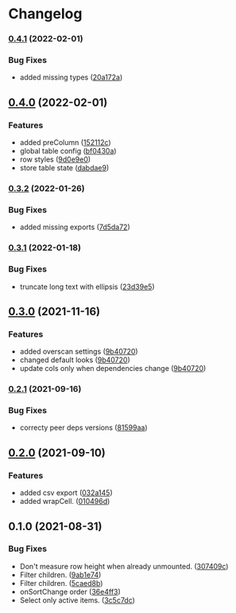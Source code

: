 # Changelog

### [0.4.1](https://www.github.com/schummar/schummar-table/compare/v0.4.0...v0.4.1) (2022-02-01)


### Bug Fixes

* added missing types ([20a172a](https://www.github.com/schummar/schummar-table/commit/20a172ad1dcab66d6e9cccab40d2a220fb20df1e))

## [0.4.0](https://www.github.com/schummar/schummar-table/compare/v0.3.2...v0.4.0) (2022-02-01)


### Features

* added preColumn ([152112c](https://www.github.com/schummar/schummar-table/commit/152112cedabb2aaa60325268ec00c5488abc51d7))
* global table config ([bf0430a](https://www.github.com/schummar/schummar-table/commit/bf0430a6ced4b29ee169df07da4467e244862ccd))
* row styles ([9d0e9e0](https://www.github.com/schummar/schummar-table/commit/9d0e9e038a61268a5108d6ebcd4c445b696b5f08))
* store table state ([dabdae9](https://www.github.com/schummar/schummar-table/commit/dabdae97b48b0fb77bcd1df134967d58dee7b748))

### [0.3.2](https://www.github.com/schummar/schummar-table/compare/v0.3.1...v0.3.2) (2022-01-26)


### Bug Fixes

* added missing exports ([7d5da72](https://www.github.com/schummar/schummar-table/commit/7d5da72ce45a552e11465634d4e23b839a73b154))

### [0.3.1](https://www.github.com/schummar/schummar-table/compare/v0.3.0...v0.3.1) (2022-01-18)


### Bug Fixes

* truncate long text with ellipsis ([23d39e5](https://www.github.com/schummar/schummar-table/commit/23d39e560a4bcedc68c21068afd151ee91a28344))

## [0.3.0](https://www.github.com/schummar/schummar-table/compare/v0.2.1...v0.3.0) (2021-11-16)


### Features

* added overscan settings ([9b40720](https://www.github.com/schummar/schummar-table/commit/9b40720d2185fc0caff05014f34d9101dbe0cc03))
* changed default looks ([9b40720](https://www.github.com/schummar/schummar-table/commit/9b40720d2185fc0caff05014f34d9101dbe0cc03))
* update cols only when dependencies change ([9b40720](https://www.github.com/schummar/schummar-table/commit/9b40720d2185fc0caff05014f34d9101dbe0cc03))

### [0.2.1](https://www.github.com/schummar/schummar-table/compare/v0.2.0...v0.2.1) (2021-09-16)


### Bug Fixes

* correcty peer deps versions ([81599aa](https://www.github.com/schummar/schummar-table/commit/81599aafb3fc8633bc148c19116cc6442c8d5ff2))

## [0.2.0](https://www.github.com/schummar/schummar-table/compare/v0.1.0...v0.2.0) (2021-09-10)


### Features

* added csv export ([032a145](https://www.github.com/schummar/schummar-table/commit/032a145d0f82b167f6a56058d522972b4b7e4800))
* added wrapCell. ([010496d](https://www.github.com/schummar/schummar-table/commit/010496d158b60d47e3d0ee6f0fc522b3fb011104))

## 0.1.0 (2021-08-31)


### Bug Fixes

* Don't measure row height when already unmounted. ([307409c](https://www.github.com/schummar/schummar-table/commit/307409c5be7207b8a8ad44ad8be617b418299308))
* Filter children. ([9ab1e74](https://www.github.com/schummar/schummar-table/commit/9ab1e74083143194d494f8043e4c4128c3cf9997))
* Filter children. ([5caed8b](https://www.github.com/schummar/schummar-table/commit/5caed8bebe240e4f93113228ae4ab1688709c4aa))
* onSortChange order ([36e4ff3](https://www.github.com/schummar/schummar-table/commit/36e4ff30a3c26da5f7dd2175532055c3808701a4))
* Select only active items. ([3c5c7dc](https://www.github.com/schummar/schummar-table/commit/3c5c7dcdbe4507ec4a65bc942237638cfde41349))
